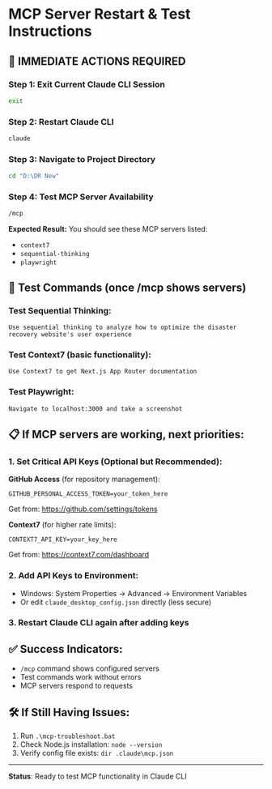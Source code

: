 # MCP Server Restart & Test Instructions

## 🔄 **IMMEDIATE ACTIONS REQUIRED**

### Step 1: Exit Current Claude CLI Session
```bash
exit
```

### Step 2: Restart Claude CLI
```bash
claude
```

### Step 3: Navigate to Project Directory
```bash
cd "D:\DR New"
```

### Step 4: Test MCP Server Availability
```bash
/mcp
```

**Expected Result:** You should see these MCP servers listed:
- `context7`
- `sequential-thinking` 
- `playwright`

## 🧪 **Test Commands (once /mcp shows servers)**

### Test Sequential Thinking:
```
Use sequential thinking to analyze how to optimize the disaster recovery website's user experience
```

### Test Context7 (basic functionality):
```
Use Context7 to get Next.js App Router documentation
```

### Test Playwright:
```
Navigate to localhost:3000 and take a screenshot
```

## 📋 **If MCP servers are working, next priorities:**

### 1. Set Critical API Keys (Optional but Recommended):

**GitHub Access** (for repository management):
```
GITHUB_PERSONAL_ACCESS_TOKEN=your_token_here
```
Get from: https://github.com/settings/tokens

**Context7** (for higher rate limits):
```
CONTEXT7_API_KEY=your_key_here  
```
Get from: https://context7.com/dashboard

### 2. Add API Keys to Environment:
- Windows: System Properties → Advanced → Environment Variables
- Or edit `claude_desktop_config.json` directly (less secure)

### 3. Restart Claude CLI again after adding keys

## ✅ **Success Indicators:**
- `/mcp` command shows configured servers
- Test commands work without errors
- MCP servers respond to requests

## 🛠️ **If Still Having Issues:**
1. Run `.\mcp-troubleshoot.bat`
2. Check Node.js installation: `node --version`
3. Verify config file exists: `dir .claude\mcp.json`

---
**Status**: Ready to test MCP functionality in Claude CLI
